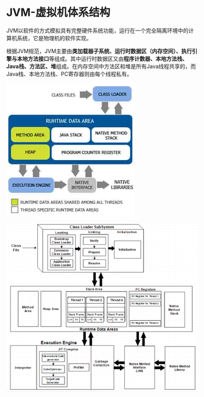 ﻿# JVM-虚拟机体系结构

JVM以软件的方式模拟具有完整硬件系统功能，运行在一个完全隔离环境中的计算机系统，它是物理机的软件实现。

根据JVM规范，JVM主要由**类加载器子系统、运行时数据区（内存空间）、执行引擎与本地方法接口**等组成。其中运行时数据区又由**程序计数器、本地方法栈、Java栈、方法区、堆**组成。在内存空间中方法区和堆是所有Java线程共享的，而Java栈、本地方法栈、PC寄存器则由每个线程私有。

![](https://raw.githubusercontent.com/yixy4app/images/picgo/202305021501251.jpg)

![](https://raw.githubusercontent.com/yixy4app/images/picgo/202210081015920.png)

